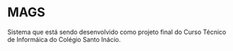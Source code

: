 # MAGS
 Sistema que está sendo desenvolvido como projeto final do Curso Técnico de Informáica do Colégio Santo Inácio.
